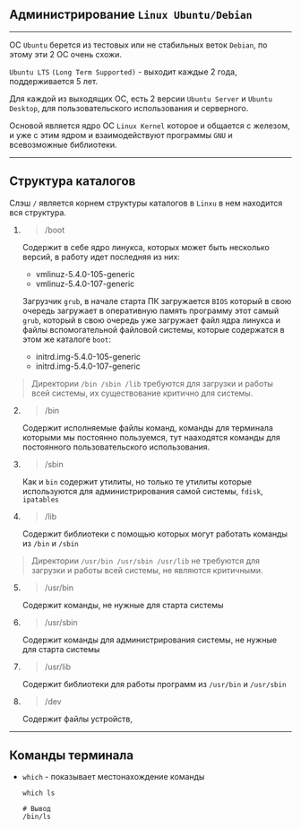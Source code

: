 Администрирование `Linux Ubuntu/Debian`
---
---

ОС `Ubuntu` берется из тестовых или не стабильных веток `Debian`, по этому эти 2
ОС очень схожи.

`Ubuntu LTS` `(Long Term Supported)` - выходит каждые 2 года, поддерживается 5 лет.

Для каждой из выходящих ОС, есть 2 версии `Ubuntu Server` и `Ubuntu Desktop`, для
пользовательского использования и серверного.

Основой является ядро ОС `Linux Kernel` которое и общается с железом, и уже с этим
ядром и взаимодействуют программы `GNU` и всевозможные библиотеки.

---
Структура каталогов
---
Слэш `/` является корнем структуры каталогов в `Linxu` в нем находится вся структура.

1) > /boot 

    Содержит в себе ядро линукса, которых может быть несколько версий, в работу идет 
последняя из них:
     - vmlinuz-5.4.0-105-generic 
     - vmlinuz-5.4.0-107-generic

    Загрузчик `grub`, в начале старта ПК загружается `BIOS` который в свою очередь
загружает в оперативную память программу этот самый `grub`, который в свою очередь 
уже загружает файл ядра линукса и файлы вспомогательной файловой системы, которые 
содержатся в этом же каталоге `boot`:
   - initrd.img-5.4.0-105-generic
   - initrd.img-5.4.0-107-generic

> Директории `/bin /sbin /lib` требуются для загрузки и работы всей системы, 
> их существование критично для системы.

2) > /bin 

   Содержит исполняемые файлы команд, команды для терминала которыми мы постоянно 
пользуемся, тут нааходятся команды для постоянного пользовательского использования.


3) > /sbin

   Как и `bin` содержит утилиты, но только те утилиты которые используются для 
администрирования самой системы, `fdisk`, `ipatables`

4) > /lib

   Содержит библиотеки с помощью которых могут работать команды из `/bin` и `/sbin`
   
> Директории `/usr/bin /usr/sbin /usr/lib` не требуются для загрузки и работы всей
> системы, не являются критичными.

5) > /usr/bin

   Содержит команды, не нужные для старта системы

6) > /usr/sbin

   Содержит команды для администрирования системы, не нужные для старта системы

7) > /usr/lib

   Содержит библиотеки для работы программ из `/usr/bin` и `/usr/sbin`

8) > /dev

   Содержит файлы устройств, 



---
Команды терминала
---

- `which` - показывает местонахождение команды

   ```
   which ls
  
   # Вывод
   /bin/ls
   ```































[//]: # (- `/bin/bash`)

[//]: # (- `/etc/hosts`)

[//]: # (- `| grep`)

[//]: # (- `bashrc` файл с предопределенными переменными окружения в домашней )

[//]: # (директории пользователя)

[//]: # (- Команда `source`)
